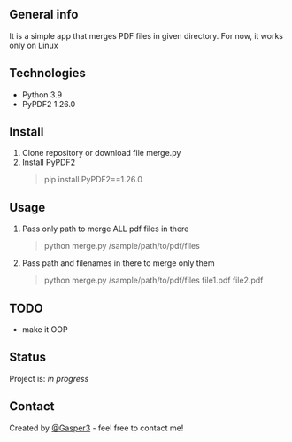 ## General info
It is a simple app that merges PDF files in given directory. For now, it works only on Linux

## Technologies
* Python 3.9
* PyPDF2 1.26.0

## Install
1. Clone repository or download file merge.py
2. Install PyPDF2
    > pip install PyPDF2==1.26.0

## Usage
1. Pass only path to merge ALL pdf files in there
   > python merge.py /sample/path/to/pdf/files
2. Pass path and filenames in there to merge only them
   > python merge.py /sample/path/to/pdf/files file1.pdf file2.pdf
> 
## TODO
* make it OOP

## Status
Project is: _in progress_

## Contact
Created by [@Gasper3](https://github.com/Gasper3) - feel free to contact me!
